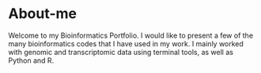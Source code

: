 # About-me
Welcome to my Bioinformatics Portfolio.
I would like to present a few of the many bioinformatics codes that I have used in my work.
I mainly worked with genomic and transcriptomic data using terminal tools, as well as Python and R.











